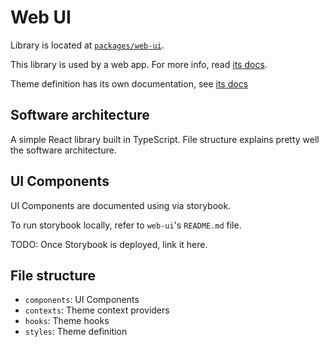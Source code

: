 # Web UI

Library is located at [`packages/web-ui`](../../../packages/web-ui).

This library is used by a web app. For more info, read [its docs](../apps/web.md).

Theme definition has its own documentation, see [its docs](./theme.md)

## Software architecture

A simple React library built in TypeScript. File structure explains pretty well the software architecture.

## UI Components

UI Components are documented using via storybook.

To run storybook locally, refer to `web-ui`'s `README.md` file.

TODO: Once Storybook is deployed, link it here.

## File structure

- `components`: UI Components
- `contexts`: Theme context providers
- `hooks`: Theme hooks
- `styles`: Theme definition
